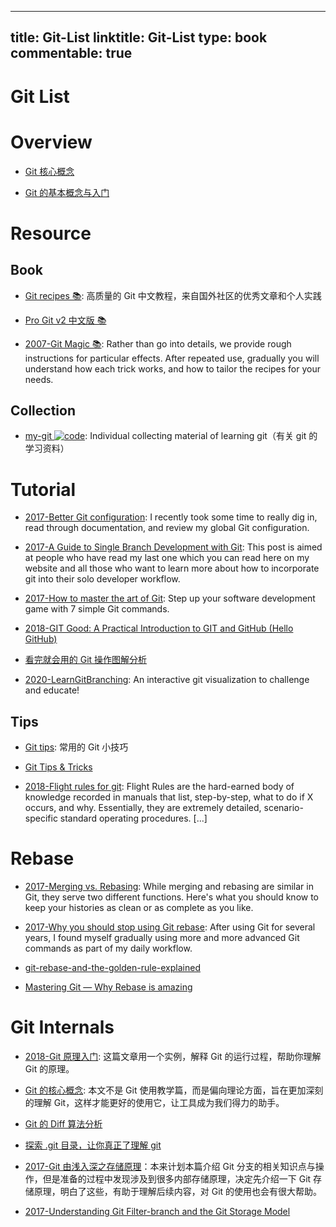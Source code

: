 
---
title: Git-List
linktitle: Git-List
type: book
commentable: true
---

# Git List

# Overview

- [Git 核心概念](https://zhuanlan.zhihu.com/p/22750675)

- [Git 的基本概念与入门](http://www.epubit.com.cn/article/829)

# Resource

## Book

- [Git recipes 📚](https://github.com/geeeeeeeeek/git-recipes): 高质量的 Git 中文教程，来自国外社区的优秀文章和个人实践

- [Pro Git v2 中文版 📚](https://git-scm.com/book/zh/v2)

- [2007-Git Magic 📚](http://www-cs-students.stanford.edu/~blynn/gitmagic/index.html): Rather than go into details, we provide rough instructions for particular effects. After repeated use, gradually you will understand how each trick works, and how to tailor the recipes for your needs.

## Collection

- [my-git ![code](https://ng-tech.icu/assets/code.svg)](https://github.com/xirong/my-git): Individual collecting material of learning git（有关 git 的学习资料）

# Tutorial

- [2017-Better Git configuration](https://blog.scottnonnenberg.com/better-git-configuration/): I recently took some time to really dig in, read through documentation, and review my global Git configuration.

- [2017-A Guide to Single Branch Development with Git](https://parg.co/bBr): This post is aimed at people who have read my last one which you can read here on my website and all those who want to learn more about how to incorporate git into their solo developer workflow.

- [2017-How to master the art of Git](https://parg.co/bsu): Step up your software development game with 7 simple Git commands.

- [2018-GIT Good: A Practical Introduction to GIT and GitHub (Hello GitHub)](https://codeburst.io/git-good-part-a-e0d826286a2a)

- [看完就会用的 Git 操作图解分析](http://blog.yubangweb.com/kan-wan-jiu-hui-yong-de-gitcao-zuo-tu-jie-fen-xi/)

- [2020-LearnGitBranching](https://learngitbranching.js.org/): An interactive git visualization to challenge and educate!

## Tips

- [Git tips](https://github.com/git-tips/tips): 常用的 Git 小技巧

- [Git Tips & Tricks](https://wikileaks.org/ciav7p1/cms/page_1179773.html)

- [2018-Flight rules for git](https://github.com/k88hudson/git-flight-rules): Flight Rules are the hard-earned body of knowledge recorded in manuals that list, step-by-step, what to do if X occurs, and why. Essentially, they are extremely detailed, scenario-specific standard operating procedures. [...]

# Rebase

- [2017-Merging vs. Rebasing](https://dzone.com/articles/merging-vs-rebasing): While merging and rebasing are similar in Git, they serve two different functions. Here's what you should know to keep your histories as clean or as complete as you like.

- [2017-Why you should stop using Git rebase](https://parg.co/bBO): After using Git for several years, I found myself gradually using more and more advanced Git commands as part of my daily workflow.

- [git-rebase-and-the-golden-rule-explained](https://medium.freecodecamp.com/git-rebase-and-the-golden-rule-explained-70715eccc372#.8snfmpokv)

- [Mastering Git — Why Rebase is amazing](https://hackernoon.com/mastering-git-why-rebase-is-amazing-a954485b128a?source=reading_list---------90-1---------)

# Git Internals

- [2018-Git 原理入门](http://www.ruanyifeng.com/blog/2018/10/git-internals.html): 这篇文章用一个实例，解释 Git 的运行过程，帮助你理解 Git 的原理。

- [Git 的核心概念](https://lufficc.com/blog/the-core-conception-of-git): 本文不是 Git 使用教学篇，而是偏向理论方面，旨在更加深刻的理解 Git，这样才能更好的使用它，让工具成为我们得力的助手。

- [Git 的 Diff 算法分析](http://fabiensanglard.net/git_code_review/diff.php)

- [探索 .git 目录，让你真正了理解 git](http://blog.jobbole.com/98634/?f=tt)

- [2017-Git 由浅入深之存储原理](http://blog.codingplayboy.com/2017/03/23/git_internal/)：本来计划本篇介绍 Git 分支的相关知识点与操作，但是准备的过程中发现涉及到很多内部存储原理，决定先介绍一下 Git 存储原理，明白了这些，有助于理解后续内容，对 Git 的使用也会有很大帮助。

- [2017-Understanding Git Filter-branch and the Git Storage Model](http://6me.us/LDeJQS)

    